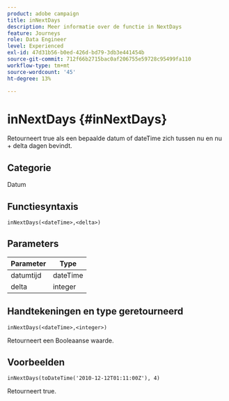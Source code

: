 ```yaml
---
product: adobe campaign
title: inNextDays
description: Meer informatie over de functie in NextDays
feature: Journeys
role: Data Engineer
level: Experienced
exl-id: 47d31b56-b0ed-426d-bd79-3db3e441454b
source-git-commit: 712f66b2715bac0af206755e59728c95499fa110
workflow-type: tm+mt
source-wordcount: '45'
ht-degree: 13%

---
```


# inNextDays {#inNextDays}

Retourneert true als een bepaalde datum of dateTime zich tussen nu en nu + delta dagen bevindt.

## Categorie

Datum

## Functiesyntaxis

`inNextDays(<dateTime>,<delta>)`

## Parameters

| Parameter | Type |
|-----------|------------------|
| datumtijd | dateTime |
| delta | integer |

## Handtekeningen en type geretourneerd

`inNextDays(<dateTime>,<integer>)`

Retourneert een Booleaanse waarde.

## Voorbeelden

`inNextDays(toDateTime('2010-12-12T01:11:00Z'), 4)`

Retourneert true.
